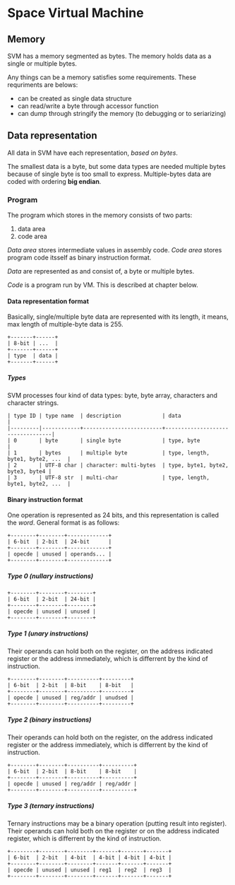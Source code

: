 # Space Virtual Machine


## Memory

SVM has a memory segmented as bytes. The memory holds data as a single or multiple bytes.

Any things can be a memory satisfies some requirements. These requriments are belows:

- can be created as single data structure
- can read/write a byte through accessor function
- can dump through stringify the memory (to debugging or to seriarizing)

## Data representation

All data in SVM have each representation, *based on bytes*.

The smallest data is a byte, but some data types are needed multiple bytes because of single
byte is too small to express. Multiple-bytes data are coded with ordering **big endian**.

### Program

The program which stores in the memory consists of two parts:

1. data area
2. code area

*Data area* stores intermediate values in assembly code. *Code area* stores program code
itsself as binary instruction format.

*Data* are represented as and consist of, a byte or multiple bytes.

*Code* is a program run by VM. This is described at chapter below.

#### Data representation format

Basically, single/multiple byte data are represented with its length, it means, max
length of multiple-byte data is 255.

```
+-------+------+
| 8-bit | ...  |
+-------+------+
| type  | data |
+-------+------+
```

##### Types

SVM processes four kind of data types: byte, byte array, characters and character strings.

```
| type ID | type name  | description             | data                             |
|---------|------------+-------------------------+----------------------------------|
| 0       | byte       | single byte             | type, byte                       |
| 1       | bytes      | multiple byte           | type, length, byte1, byte2, ...  |
| 2       | UTF-8 char | character: multi-bytes  | type, byte1, byte2, byte3, byte4 |
| 3       | UTF-8 str  | multi-char              | type, length, byte1, byte2, ...  |
```

#### Binary instruction format

One operation is represented as 24 bits, and this representation is called
the *word*. General format is as follows:

```
+--------+--------+-------------+
| 6-bit  | 2-bit  | 24-bit      |
+--------+--------+-------------+
| opecde | unused | operands... |
+--------+--------+-------------+
```

##### Type 0 (nullary instructions)

```
+--------+--------+--------+
| 6-bit  | 2-bit  | 24-bit |
+--------+--------+--------+
| opecde | unused | unused |
+--------+--------+--------+
```


##### Type 1 (unary instructions)

Their operands can hold both on the register, on the address indicated register
or the address immediately, which is differrent by the kind of instruction.

```
+--------+--------+----------+---------+
| 6-bit  | 2-bit  | 8-bit    | 8-bit   |
+--------+--------+----------+---------+
| opecde | unused | reg/addr | unudsed |
+--------+--------+----------+---------+
```

##### Type 2 (binary instructions)

Their operands can hold both on the register, on the address indicated register
or the address immediately, which is differrent by the kind of instruction.


```
+--------+--------+----------+----------+
| 6-bit  | 2-bit  | 8-bit    | 8-bit    |
+--------+--------+----------+----------+
| opecde | unused | reg/addr | reg/addr |
+--------+--------+----------+----------+
```

##### Type 3 (ternary instructions)

Ternary instructions may be a binary operation (putting result into register).
Their operands can hold both on the register or on the address indicated register,
which is differrent by the kind of instruction.

```
+--------+--------+--------+-------+-------+-------+
| 6-bit  | 2-bit  | 4-bit  | 4-bit | 4-bit | 4-bit |
+--------+--------+--------+-------+-------+-------+
| opecde | unused | unused | reg1  | reg2  | reg3  |
+--------+--------+--------+-------+-------+-------+
```
